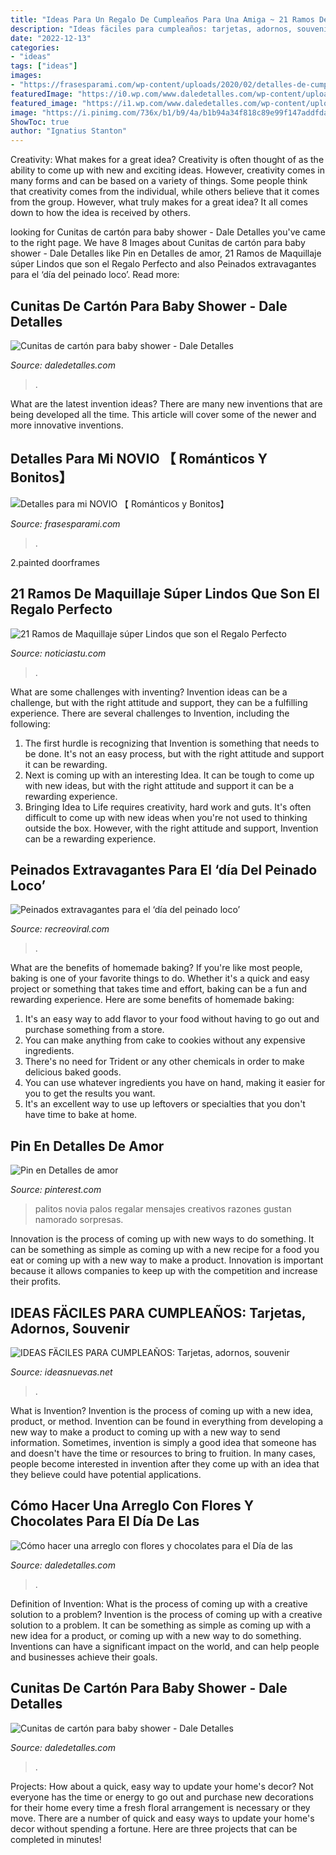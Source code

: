 ```yaml
---
title: "Ideas Para Un Regalo De Cumpleaños Para Una Amiga ~ 21 Ramos De Maquillaje Súper Lindos Que Son El Regalo Perfecto"
description: "Ideas fäciles para cumpleaños: tarjetas, adornos, souvenir"
date: "2022-12-13"
categories:
- "ideas"
tags: ["ideas"]
images:
- "https://frasesparami.com/wp-content/uploads/2020/02/detalles-de-cumpleanos-para-hombre.jpg"
featuredImage: "https://i0.wp.com/www.daledetalles.com/wp-content/uploads/2017/03/cunitas-de-carton-para-baby-shower5-e1489691489575.jpg?resize=549%2C675"
featured_image: "https://i1.wp.com/www.daledetalles.com/wp-content/uploads/2017/03/cunitas-de-carton-para-baby-shower1.jpg"
image: "https://i.pinimg.com/736x/b1/b9/4a/b1b94a34f818c89e99f147addfdaa7d8.jpg"
ShowToc: true
author: "Ignatius Stanton"
---
```



Creativity: What makes for a great idea?
Creativity is often thought of as the ability to come up with new and exciting ideas. However, creativity comes in many forms and can be based on a variety of things. Some people think that creativity comes from the individual, while others believe that it comes from the group. However, what truly makes for a great idea? It all comes down to how the idea is received by others.

	

		
looking for Cunitas de cartón para baby shower - Dale Detalles you've came to the right page. We have 8 Images about Cunitas de cartón para baby shower - Dale Detalles like Pin en Detalles de amor, 21 Ramos de Maquillaje súper Lindos que son el Regalo Perfecto and also Peinados extravagantes para el ‘día del peinado loco’. Read more:
		
    
## Cunitas De Cartón Para Baby Shower - Dale Detalles

<img loading=lazy src="https://i0.wp.com/www.daledetalles.com/wp-content/uploads/2017/03/cunitas-de-carton-para-baby-shower5-e1489691489575.jpg?resize=549%2C675" onerror="this.onerror=null;this.src='https://tse2.mm.bing.net/th?id=OIP.Z8nMNwH1OBRYu9eOTVMptQHaJG&amp;pid=15.1';" alt="Cunitas de cartón para baby shower - Dale Detalles">

_Source: daledetalles.com_

>. 

	

What are the latest invention ideas?
There are many new inventions that are being developed all the time. This article will cover some of the newer and more innovative inventions.

    
## Detalles Para Mi NOVIO 【 Románticos Y Bonitos】

<img loading=lazy src="https://frasesparami.com/wp-content/uploads/2020/02/detalles-de-cumpleanos-para-hombre.jpg" onerror="this.onerror=null;this.src='https://tse2.mm.bing.net/th?id=OIP.sqVbp-Siz2zrz02GeFtI4wHaIB&amp;pid=15.1';" alt="Detalles para mi NOVIO 【 Románticos y Bonitos】">

_Source: frasesparami.com_

>. 

	

2.painted doorframes

    
## 21 Ramos De Maquillaje Súper Lindos Que Son El Regalo Perfecto

<img loading=lazy src="https://noticiastu.com/wp-content/uploads/2020/09/ramos-de-maquillaje-7.jpg" onerror="this.onerror=null;this.src='https://tse1.mm.bing.net/th?id=OIP.hL5mf-k7fGW5L2WC1UdIbgHaJ4&amp;pid=15.1';" alt="21 Ramos de Maquillaje súper Lindos que son el Regalo Perfecto">

_Source: noticiastu.com_

>. 

	

What are some challenges with inventing?
Invention ideas can be a challenge, but with the right attitude and support, they can be a fulfilling experience. There are several challenges to Invention, including the following:
1. The first hurdle is recognizing that Invention is something that needs to be done. It's not an easy process, but with the right attitude and support it can be rewarding.
2. Next is coming up with an interesting Idea. It can be tough to come up with new ideas, but with the right attitude and support it can be a rewarding experience. 
3. Bringing Idea to Life requires creativity, hard work and guts. It's often difficult to come up with new ideas when you're not used to thinking outside the box. However, with the right attitude and support, Invention can be a rewarding experience.

    
## Peinados Extravagantes Para El ‘día Del Peinado Loco’

<img loading=lazy src="https://www.recreoviral.com/wp-content/uploads/2016/03/Los-peinados-más-extravagantes-del-día-del-peinado-loco-12.jpg" onerror="this.onerror=null;this.src='https://tse3.mm.bing.net/th?id=OIP.cbCQm6bSm7I43FHs0uYYggHaHg&amp;pid=15.1';" alt="Peinados extravagantes para el ‘día del peinado loco’">

_Source: recreoviral.com_

>. 

	

What are the benefits of homemade baking?
If you're like most people, baking is one of your favorite things to do. Whether it's a quick and easy project or something that takes time and effort, baking can be a fun and rewarding experience. Here are some benefits of homemade baking: 
1) It's an easy way to add flavor to your food without having to go out and purchase something from a store. 
2) You can make anything from cake to cookies without any expensive ingredients. 
3) There's no need for Trident or any other chemicals in order to make delicious baked goods. 
4) You can use whatever ingredients you have on hand, making it easier for you to get the results you want. 
5) It's an excellent way to use up leftovers or specialties that you don't have time to bake at home.

    
## Pin En Detalles De Amor

<img loading=lazy src="https://i.pinimg.com/736x/b1/b9/4a/b1b94a34f818c89e99f147addfdaa7d8.jpg" onerror="this.onerror=null;this.src='https://tse4.mm.bing.net/th?id=OIP.RD88ae955kk0vRYxaxPgTQHaJ3&amp;pid=15.1';" alt="Pin en Detalles de amor">

_Source: pinterest.com_

>palitos novia palos regalar mensajes creativos razones gustan namorado sorpresas. 

	

Innovation is the process of coming up with new ways to do something. It can be something as simple as coming up with a new recipe for a food you eat or coming up with a new way to make a product. Innovation is important because it allows companies to keep up with the competition and increase their profits.

    
## IDEAS FÄCILES PARA CUMPLEAÑOS: Tarjetas, Adornos, Souvenir

<img loading=lazy src="https://ideasnuevas.net/wp-content/uploads/2018/05/deco-fiestaideas-originales-para-una-fiesta-de-adultos.jpg" onerror="this.onerror=null;this.src='https://tse3.mm.bing.net/th?id=OIP.JVJvhw037MLh6UTifZ63cAHaHj&amp;pid=15.1';" alt="IDEAS FÄCILES PARA CUMPLEAÑOS: Tarjetas, adornos, souvenir">

_Source: ideasnuevas.net_

>. 

	

What is Invention?
Invention is the process of coming up with a new idea, product, or method. Invention can be found in everything from developing a new way to make a product to coming up with a new way to send information. Sometimes, invention is simply a good idea that someone has and doesn't have the time or resources to bring to fruition. In many cases, people become interested in invention after they come up with an idea that they believe could have potential applications.

    
## Cómo Hacer Una Arreglo Con Flores Y Chocolates Para El Día De Las

<img loading=lazy src="https://i0.wp.com/www.daledetalles.com/wp-content/uploads/2014/05/arreglopapel.jpg?fit=453%2C604&amp;ssl=1" onerror="this.onerror=null;this.src='https://tse2.mm.bing.net/th?id=OIP.iMI5hKIJnXv0Q4E-BFnMugAAAA&amp;pid=15.1';" alt="Cómo hacer una arreglo con flores y chocolates para el Día de las">

_Source: daledetalles.com_

>. 

	

Definition of Invention: What is the process of coming up with a creative solution to a problem?
Invention is the process of coming up with a creative solution to a problem. It can be something as simple as coming up with a new idea for a product, or coming up with a new way to do something. Inventions can have a significant impact on the world, and can help people and businesses achieve their goals.

    
## Cunitas De Cartón Para Baby Shower - Dale Detalles

<img loading=lazy src="https://i1.wp.com/www.daledetalles.com/wp-content/uploads/2017/03/cunitas-de-carton-para-baby-shower1.jpg" onerror="this.onerror=null;this.src='https://tse2.mm.bing.net/th?id=OIP.ZxfSB0_3ermj7KaZZ5btSAHaJ4&amp;pid=15.1';" alt="Cunitas de cartón para baby shower - Dale Detalles">

_Source: daledetalles.com_

>. 

	

Projects: How about a quick, easy way to update your home's decor?
Not everyone has the time or energy to go out and purchase new decorations for their home every time a fresh floral arrangement is necessary or they move. There are a number of quick and easy ways to update your home's decor without spending a fortune. Here are three projects that can be completed in minutes!


